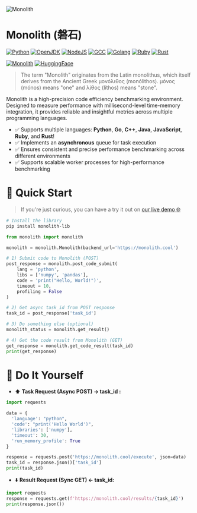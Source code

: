 ![Monolith](https://github.com/user-attachments/assets/98aa471d-462f-4395-9510-5e55ef7a4dae)

# Monolith (磐石)

[![Python](https://img.shields.io/badge/Python-3.9.19-blue)](https://hub.docker.com/_/python)
[![OpenJDK](https://img.shields.io/badge/OpenJDK-11.0.12-blue)]()
[![NodeJS](https://img.shields.io/badge/NodeJS-22-blue)](https://hub.docker.com/_/node)
[![GCC](https://img.shields.io/badge/GCC-11.2-blue)](https://hub.docker.com/_/gcc)
[![Golang](https://img.shields.io/badge/Golang-1.17-blue)](https://hub.docker.com/_/golang)
[![Ruby](https://img.shields.io/badge/Ruby-3.0.2-blue)](https://hub.docker.com/_/ruby)
[![Rust](https://img.shields.io/badge/Rust-1.85-blue)](https://hub.docker.com/_/rust)

[![Monolith](https://img.shields.io/pypi/v/monolith-lib)](https://pypi.org/project/monolith-lib/)
[![HuggingFace](https://img.shields.io/badge/Hugging%20Face-Elfsong/Monolith-ffd21e.svg)](https://huggingface.co/spaces/Elfsong/Monolith)

> The term "Monolith" originates from the Latin monolithus, which itself derives from the Ancient Greek μονόλιθος (monólithos).
> μόνος (mónos) means "one" and λίθος (líthos) means "stone".

Monolith is a high-precision code efficiency benchmarking environment. Designed to measure performance with millisecond-level time-memory integration, it provides reliable and insightful metrics across multiple programming languages.

- ✅ Supports multiple languages: **Python**, **Go**, **C++**, **Java**, **JavaScript**, **Ruby**, and **Rust**! 
- ✅ Implements an **asynchronous** queue for task execution
- ✅ Ensures consistent and precise performance benchmarking across different environments
- ✅ Supports scalable worker processes for high-performance benchmarking

# 🚀 Quick Start

> If you're just curious, you can have a try it out on [our live demo 🌐](https://huggingface.co/spaces/Elfsong/Monolith)

```bash
# Install the library
pip install monolith-lib
```

```python
from monolith import monolith

monolith = monolith.Monolith(backend_url='https://monolith.cool')

# 1) Submit code to Monolith (POST)
post_response = monolith.post_code_submit(
    lang = 'python',
    libs = ['numpy', 'pandas'],
    code = 'print("Hello, World!")',
    timeout = 10,
    profiling = False
)

# 2) Get async task_id from POST response
task_id = post_response['task_id']

# 3) Do something else (optional)
monolith_status = monolith.get_result()

# 4) Get the code result from Monolith (GET)
get_response = monolith.get_code_result(task_id)
print(get_response)
```

# 🚧 Do It Yourself
- ⬆️ **Task Request (Async POST) -> task_id :**
```python
import requests

data = {
  'language': "python",
  'code': "print('Hello World')",
  'libraries': ['numpy'],
  'timeout': 30,
  'run_memory_profile': True
}

response = requests.post('https://monolith.cool/execute', json=data)
task_id = response.json()['task_id']
print(task_id)
```

- ⬇️ **Result Request (Sync GET) <- task_id:**
```python
import requests
response = requests.get(f'https://monolith.cool/results/{task_id}')
print(response.json())
```
